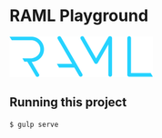 # RAML Playground

![RAML Playground Logo](docs/images/ramlLogo.svg)

## Running this project

```bash
$ gulp serve
```
